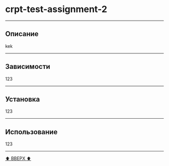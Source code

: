 # crpt-test-assignment-2

---

## Описание

kek

---

## Зависимости

123

---

## Установка

123

---

## Использование

123

---

[:arrow_up: ВВЕРХ :arrow_up:](#crpt-test-assignment-2)
